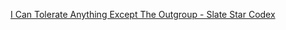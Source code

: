 ---
---


[I Can Tolerate Anything Except The Outgroup - Slate Star Codex](https://slatestarcodex.com/2014/09/30/i-can-tolerate-anything-except-the-outgroup/)